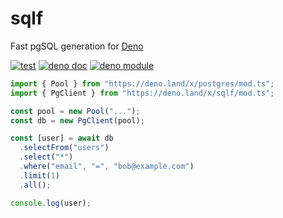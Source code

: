 # sqlf

Fast pgSQL generation for [Deno](https://deno.land)

[![test](https://github.com/danteissaias/sqlf/actions/workflows/test.yml/badge.svg)](https://github.com/danteissaias/sqlf/actions/workflows/test.yml)
[![deno doc](https://doc.deno.land/badge.svg)](https://doc.deno.land/https://deno.land/x/sqlf/mod.ts)
[![deno module](https://shield.deno.dev/x/sqlf)](https://deno.land/x/sqlf)

```ts
import { Pool } from "https://deno.land/x/postgres/mod.ts";
import { PgClient } from "https://deno.land/x/sqlf/mod.ts";

const pool = new Pool("...");
const db = new PgClient(pool);

const [user] = await db
  .selectFrom("users")
  .select("*")
  .where("email", "=", "bob@example.com")
  .limit(1)
  .all();

console.log(user);
```
